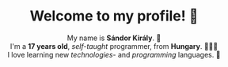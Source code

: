 <h1 align="center">Welcome to my profile! 👋</h1>

<p align="center">
My name is <b>Sándor Király</b>. 🚀 <br>
I'm a <b>17 years old</b>, <i>self-taught</i> programmer, from <b>Hungary</b>. 👨🏻‍💻 <br>
I love learning new <i>technologies</i>- and <i>programming</i> languages. 🧪 <br>
</p>
